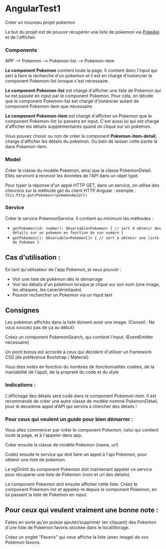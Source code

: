 # AngularTest1

Créer un nouveau projet pokemon

Le but du projet est de pouvoir récupérer une liste de pokemon via [PokeApi](https://pokeapi.co/) et de l'afficher.

### Components 

APP --> Pokemon --> Pokemon-list --> Pokemon-item 

**Le component Pokemon** contient toute la page. Il contient donc l'input qui sert à faire la recherche d'un pokemon et il est en charge d'instancier le component Pokemon-list lorsque c'est nécessaire.

**Le component Pokemon-list** est chargé d'afficher une liste de Pokemon qui lui est passée en input par le component Pokemon. Pour cela, on décide que le component Pokemon-list est chargé d'instancier autant de component Pokemon-item que nécessaire.

**Le component Pokemon-item** est chargé d'afficher un Pokemon que le component Pokemon-list lui passera en input. C'est aussi lui qui est chargé d'afficher les détails supplémentaires quand on clique sur un pokemon.

Vous pouvez choisir ou non de créer le component **Pokemon-item-detail**, chargé d'afficher les détails du pokemon. Ou bien de laisser cette partie là dans Pokemon-item.

### Model

Créer la classe du modèle Pokemon, ainsi que la classe PokemonDetail. Elles serviront à recevoir les données de l'API dans un objet typé.

Pour typer la réponse d'un appel HTTP GET, dans un service, on utilise des chevrons sur la méthode get du client HTTP Angular :
exemple : `this.http.get<Pokemon>(pokemonApiUrl)`

### Service 

Créer le service PokemonService. 
Il contient au minimum les méthodes :
- `getPokemon(id: number): Observable<Pokemon> { // sert à obtenir des détails sur un pokemon en fonction de son numéro }`
- `getPokemons(): Observable<Pokemon[]> { // sert à obtenir une liste de Pokemon }`

## Cas d'utilisation :

En tant qu'utilisateur de l'app Pokemon, je veux pouvoir :
- Voir une liste de pokémon dès le démarrage
- Voir les détails d'un pokémon lorsque je clique sur son nom (une image, les attaques, les caractéristiques)
- Pouvoir rechercher un Pokemon via un input text

## Consignes

Les pokémon affichés dans la liste doivent avoir une image. (Conseil : Ne vous souciez pas de ça au début)

Créez un component PokemonSearch, qui contient l'input. (EventEmitter nécessaire)

Un point bonus est accordé à ceux qui décident d'utiliser un framework CSS (de préférence Bootstrap / Material)

Vous êtes notés en fonction du nombres de fonctionnalités codées, de la maniabilité de l'appli, de la propreté du code et du style

### Indications :

L'affichage des détails sera codé dans le component Pokemon-item. Il est recommandé de créer une autre classe de modèle nommé PokemonDétail, pour le deuxième appel d'API qui servira à chercher des détails !


### Pour ceux qui veulent un guide pour bien démarrer :

Vous allez commencer par créer le component Pokemon, celui qui contient toute la page, et à l'appeler dans app.

Créer ensuite la classe de modèle Pokemon (name, url)

Codez ensuite le service qui doit faire un appel à l'api Pokemon, pour obtenir une liste de pokemon.

Le ngOnInit du component Pokemon doit maintenant appeler ce service pour récuperer une liste de Pokemon (nom et url des détails).

Le component Pokemon doit ensuite afficher cette liste. Créez le component Pokemon-list et appelez-le depuis le component Pokemon, en lui passant la liste de Pokemon en input.


## Pour ceux qui veulent vraiment une bonne note :

Faites en sorte qu'on puisse ajouter/supprimer (en cliquant) des Pokemon d'une liste de Pokemon favoris stockée dans le localStorage.

Créez un onglet "Favoris" qui vous affiche la liste (avec image) de vos Pokémon favoris.
